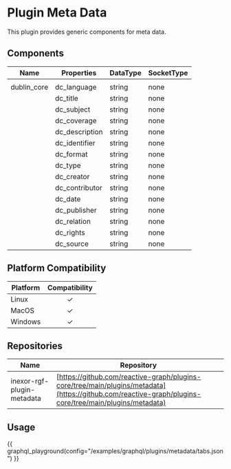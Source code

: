 # Plugin Meta Data

This plugin provides generic components for meta data.

## Components

| Name        | Properties     | DataType | SocketType |
|-------------|----------------|----------|------------|
|             |
| dublin_core | dc_language    | string   | none       |
|             | dc_title       | string   | none       |
|             | dc_subject     | string   | none       |
|             | dc_coverage    | string   | none       |
|             | dc_description | string   | none       |
|             | dc_identifier  | string   | none       |
|             | dc_format      | string   | none       |
|             | dc_type        | string   | none       |
|             | dc_creator     | string   | none       |
|             | dc_contributor | string   | none       |
|             | dc_date        | string   | none       |
|             | dc_publisher   | string   | none       |
|             | dc_relation    | string   | none       |
|             | dc_rights      | string   | none       |
|             | dc_source      | string   | none       |

## Platform Compatibility

| Platform | Compatibility |
|----------|:-------------:|
| Linux    |       ✓       |
| MacOS    |       ✓       |
| Windows  |       ✓       |

## Repositories

| Name                       | Repository                                                                                                                                             |
|----------------------------|--------------------------------------------------------------------------------------------------------------------------------------------------------|
| inexor-rgf-plugin-metadata | [https://github.com/reactive-graph/plugins-core/tree/main/plugins/metadata](https://github.com/reactive-graph/plugins-core/tree/main/plugins/metadata) |

## Usage

{{ graphql_playground(config="/examples/graphql/plugins/metadata/tabs.json") }}
